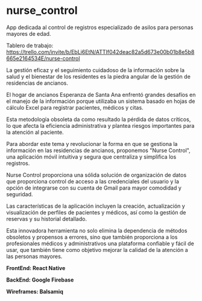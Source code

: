 # nurse_control
App dedicada al control de registros especializado de asilos para personas mayores de edad.

Tablero de trabajo: https://trello.com/invite/b/EbLi6EtN/ATTIf042deac82a5d673e00b01b8e5b8665e2164534E/nurse-control

La gestión eficaz y el seguimiento cuidadoso de la información sobre la salud y el bienestar de los residentes es la piedra angular de la gestión de residencias de ancianos. 

El hogar de ancianos Esperanza de Santa Ana enfrentó grandes desafíos en el manejo de la información porque utilizaba un sistema basado en hojas de cálculo Excel para registrar pacientes, médicos y citas. 

Esta metodología obsoleta da como resultado la pérdida de datos críticos, lo que afecta la eficiencia administrativa y plantea riesgos importantes para la atención al paciente. 

Para abordar este tema y revolucionar la forma en que se gestiona la información en las residencias de ancianos, proponemos "Nurse Control", una aplicación móvil intuitiva y segura que centraliza y simplifica los registros. 

Nurse Control proporciona una sólida solución de organización de datos que proporciona control de acceso a las credenciales del usuario y la opción de integrarse con su cuenta de Gmail para mayor comodidad y seguridad. 

Las características de la aplicación incluyen la creación, actualización y visualización de perfiles de pacientes y médicos, así como la gestión de reservas y su historial detallado. 

Esta innovadora herramienta no solo elimina la dependencia de métodos obsoletos y propensos a errores, sino que también proporciona a los profesionales médicos y administrativos una plataforma confiable y fácil de usar, que también tiene como objetivo mejorar la calidad de la atención a las personas mayores. 

**FrontEnd: React Native**

**BackEnd: Google Firebase**

**Wireframes: Balsamiq**
